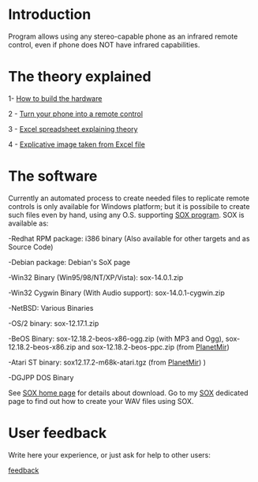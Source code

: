 # Introduction #

Program allows using any stereo-capable phone as an infrared remote control, even if phone does NOT have infrared capabilities.


# The theory explained #
1- [How to build the hardware](http://jumpjack.wordpress.com/2008/05/20/worlds-cheapest-remote-control-replicator-just-1/)

2 - [Turn your phone into a remote control](http://jumpjack.wordpress.com/2008/06/10/turn-your-phone-into-an-universal-remote-control/)

3 - [Excel spreadsheet explaining theory](http://www.planetmobile.it/jumpjack/ir2audio.xls)

4 - [Explicative image taken from Excel file](http://www.planetmobile.it/jumpjack/immagini/ledrem.JPG)


# The software #

Currently an automated process to create needed files to replicate remote controls is only available for Windows platform; but it is possibile to create such files even by hand, using any O.S. supporting [SOX program](http://sox.sourceforge.net/). SOX is available as:

-Redhat RPM package: i386 binary (Also available for other targets and as Source Code)

-Debian package: Debian's SoX page

-Win32 Binary (Win95/98/NT/XP/Vista): sox-14.0.1.zip

-Win32 Cygwin Binary (With Audio support): sox-14.0.1-cygwin.zip

-NetBSD: Various Binaries

-OS/2 binary: sox-12.17.1.zip

-BeOS Binary: sox-12.18.2-beos-x86-ogg.zip (with MP3 and Ogg), sox-12.18.2-beos-x86.zip and sox-12.18.2-beos-ppc.zip (from [PlanetMir](http://www.planetmir.de/html/softw.htm))

-Atari ST binary: sox12.17.2-m68k-atari.tgz (from [PlanetMir](http://www.planetmir.de/html/softw.htm)) )

-DGJPP DOS Binary


See [SOX home page](http://sox.sourceforge.net/) for details about download. Go to my [SOX](SOX.md) dedicated page to find out how to create your WAV files using SOX.


# User feedback #

Write here your experience, or just ask for help to other users:

[feedback](feedback.md)